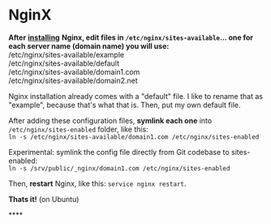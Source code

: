 # NginX

**After** [**installing**](new-ubuntu/) **Nginx, edit files in `/etc/nginx/sites-available`... one for each server name \(domain name\) you will use:**  
/etc/nginx/sites-available/example  
/etc/nginx/sites-available/default  
/etc/nginx/sites-available/domain1.com  
/etc/nginx/sites-available/domain2.net

Nginx installation already comes with a "default" file. I like to rename that as "example", because that's what that is. Then, put my own default file.

After adding these configuration files, **symlink each one** into `/etc/nginx/sites-enabled` folder, like this:  
`ln -s /etc/nginx/sites-available/domain1.com /etc/nginx/sites-enabled`

Experimental: symlink the config file directly from Git codebase to sites-enabled:  
`ln -s /srv/public/_nginx/domain1.com /etc/nginx/sites-enabled`

Then, **restart** Nginx, like this: `service nginx restart`. 

**Thats it!** \(on Ubuntu\)

\*\*\*\*





